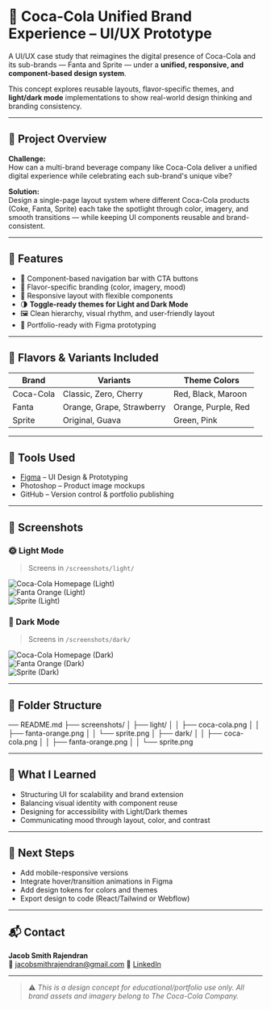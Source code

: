 # 🥤 Coca-Cola Unified Brand Experience – UI/UX Prototype

A UI/UX case study that reimagines the digital presence of Coca-Cola and its sub-brands — Fanta and Sprite — under a **unified, responsive, and component-based design system**.

This concept explores reusable layouts, flavor-specific themes, and **light/dark mode** implementations to show real-world design thinking and branding consistency.

---

## 📌 Project Overview

**Challenge:**  
How can a multi-brand beverage company like Coca-Cola deliver a unified digital experience while celebrating each sub-brand's unique vibe?

**Solution:**  
Design a single-page layout system where different Coca-Cola products (Coke, Fanta, Sprite) each take the spotlight through color, imagery, and smooth transitions — while keeping UI components reusable and brand-consistent.

---

## 🎨 Features

- 🍭 Component-based navigation bar with CTA buttons
- 🧃 Flavor-specific branding (color, imagery, mood)
- 🌈 Responsive layout with flexible components
- 🌗 **Toggle-ready themes for Light and Dark Mode**
- 🖼️ Clean hierarchy, visual rhythm, and user-friendly layout
- 💼 Portfolio-ready with Figma prototyping

---

## 🧩 Flavors & Variants Included

| Brand     | Variants                      | Theme Colors       |
|-----------|-------------------------------|--------------------|
| Coca-Cola | Classic, Zero, Cherry         | Red, Black, Maroon |
| Fanta     | Orange, Grape, Strawberry     | Orange, Purple, Red|
| Sprite    | Original, Guava               | Green, Pink        |

---

## 🔧 Tools Used

- [Figma](https://figma.com/) – UI Design & Prototyping  
- Photoshop – Product image mockups  
- GitHub – Version control & portfolio publishing

---

## 📸 Screenshots

### 🌞 Light Mode

> Screens in `/screenshots/light/`

![Coca-Cola Homepage (Light)](./screenshots/light/coca-cola.png)  
![Fanta Orange (Light)](./screenshots/light/fanta-orange.png)  
![Sprite (Light)](./screenshots/light/sprite.png)  

### 🌙 Dark Mode

> Screens in `/screenshots/dark/`

![Coca-Cola Homepage (Dark)](./screenshots/dark/coca-cola.png)  
![Fanta Orange (Dark)](./screenshots/dark/fanta-orange.png)  
![Sprite (Dark)](./screenshots/dark/sprite.png)  

---

## 📂 Folder Structure

── README.md
├── screenshots/
│ ├── light/
│ │ ├── coca-cola.png
│ │ ├── fanta-orange.png
│ │ └── sprite.png
│ ├── dark/
│ │ ├── coca-cola.png
│ │ ├── fanta-orange.png
│ │ └── sprite.png


---

## 🧠 What I Learned

- Structuring UI for scalability and brand extension
- Balancing visual identity with component reuse
- Designing for accessibility with Light/Dark themes
- Communicating mood through layout, color, and contrast

---

## 🚀 Next Steps

- Add mobile-responsive versions  
- Integrate hover/transition animations in Figma  
- Add design tokens for colors and themes  
- Export design to code (React/Tailwind or Webflow)

---

## 📬 Contact

**Jacob Smith Rajendran**  
📧 jacobsmithrajendran@gmail.com 
🔗 [LinkedIn](https://www.linkedin.com/in/jacob-smith-rajendran-678316244/) 

---

> ⚠️ *This is a design concept for educational/portfolio use only. All brand assets and imagery belong to The Coca-Cola Company.*



